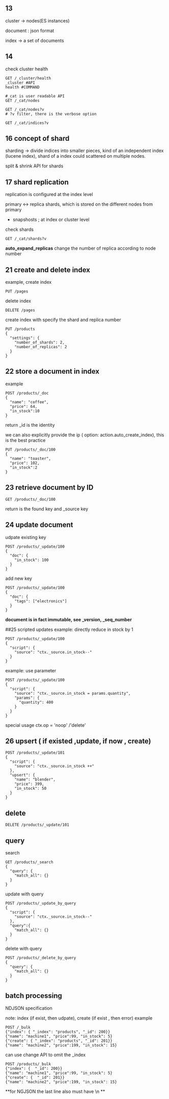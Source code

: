 ## 13
cluster -> nodes(ES instances)

document : json format

index -> a set of documents

## 14
check cluster health
```elasticsearch
GET /_cluster/health
_cluster #API
health #COMMAND
```

```
#_cat is user readable API
GET /_cat/nodes

GET /_cat/nodes?v
# ?v filter, there is the verbose option

GET /_cat/indices?v
```

## 16 concept of shard
sharding -> divide indices into smaller pieces, kind of an independent index (lucene index), shard of a index could scattered on multiple nodes.

split & shrink API for shards

## 17 shard replication

replication is configured at the index level

primary <-> replica shards, which is stored on the different nodes from primary

* snapshosts ; at index or cluster level



check shards
```
GET /_cat/shards?v
```
**auto_expand_replicas** change the number of replica according to node number

## 21 create and delete index
example, create index
```
PUT /pages
```
delete index
```
DELETE /pages
```
create index with specify the shard and replica number
```
PUT /products 
{
  "settings": {
    "number_of_shards": 2,
    "number_of_replicas": 2
  }
}
```
## 22 store a document in index
example 
```
POST /products/_doc
{
  "name": "coffee",
  "price": 64,
  "in_stock":10
}
```
return _id is the identity

we can also explicitly provide the ip ( option: action.auto_create_index), this is the best practice
```
PUT /products/_doc/100
{
  "name": "toaster",
  "price": 102,
  "in_stock":2
}
```
## 23 retrieve document by ID
```
GET /products/_doc/100
```
return is the found key and _source key

## 24 update document
udpate existing key
```
POST /products/_update/100
{
  "doc": {
    "in_stock": 100
  }
}

```
add new key
```
POST /products/_update/100
{
  "doc": {
    "tags": ["electronics"]
  }
}

```
**document is in fact immutable, see _version, _seq_number**

##25 scripted updates
example: directly reduce in stock by 1
```
POST /products/_update/100
{
  "script": {
    "source": "ctx._source.in_stock--"
  }
}

```
example: use parameter
```
POST /products/_update/100
{
  "script": {
    "source": "ctx._source.in_stock = params.quantity",
    "params": {
      "quantity": 400
    }
  }
}
```
special usage
ctx.op = 'noop' /'delete'

## 26 upsert ( if existed ,update, if now , create)
```
POST /products/_update/101
{
  "script": {
    "source": "ctx._source.in_stock ++"
  },
  "upsert": {
    "name": "blender",
    "price": 399,
    "in_stock": 50
  }
}
```
## delete
```
DELETE /products/_update/101
```
## query
search
```
GET /products/_search
{
  "query": {
    "match_all": {}
  }
}
```
update with query
```
POST /products/_update_by_query
{
  "script": {
    "source": "ctx._source.in_stock--"
  },
  "query":{
    "match_all": {}
  }
}
```
delete with query
```
POST /products/_delete_by_query
{
  "query": {
    "match_all": {}
  }
}
```

## batch processing
NDJSON specification

note: index (if exist, then udpate), create (if exist , then error)
example
```
POST /_bulk
{"index": { "_index": "products", "_id": 200}}
{"name": "machine1", "price":99, "in_stock": 5}
{"create": { "_index": "products", "_id": 201}}
{"name": "machine2", "price":199, "in_stock": 15}

```

can use change API to omit the _index
```
POST /products/_bulk
{"index": {  "_id": 200}}
{"name": "machine1", "price":99, "in_stock": 5}
{"create": {  "_id": 201}}
{"name": "machine2", "price":199, "in_stock": 15}

```
**for NGJSON the last line also must have \n **
